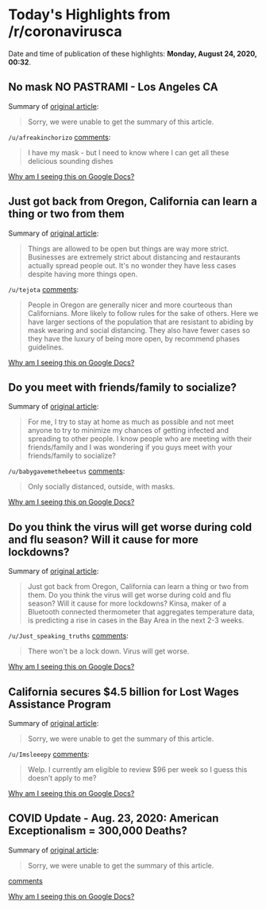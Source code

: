 # Today's Highlights from /r/coronavirusca

Date and time of publication of these highlights: **Monday, August 24, 2020, 00:32**.

## No mask NO PASTRAMI - Los Angeles CA

Summary of [original article](https://i.redd.it/jdkka05assi51.jpg):

> Sorry, we were unable to get the summary of this article.

`/u/afreakinchorizo` [comments](https://www.reddit.com/r/CoronavirusCA/comments/if8oow/no_mask_no_pastrami_los_angeles_ca/):

> I have my mask - but I need to know where I can get all these delicious sounding dishes

[Why am I seeing this on Google Docs?](https://docs.google.com/document/d/1Dc6We63vOXIZsc0op-Bt4abqkYjXzOigalQqFxmvvbM/edit?usp=sharing)

## Just got back from Oregon, California can learn a thing or two from them

Summary of [original article](https://www.reddit.com/r/CoronavirusCA/comments/ifgeta/just_got_back_from_oregon_california_can_learn_a/):

> Things are allowed to be open but things are way more strict. Businesses are extremely strict about distancing and restaurants actually spread people out. It's no wonder they have less cases despite having more things open.

`/u/tejota` [comments](https://www.reddit.com/r/CoronavirusCA/comments/ifgeta/just_got_back_from_oregon_california_can_learn_a/):

> People in Oregon are generally nicer and more courteous than Californians. More likely to follow rules for the sake of others. Here we have larger sections of the population that are resistant to abiding by mask wearing and social distancing. They also have fewer cases so they have the luxury of being more open, by recommend phases guidelines.

[Why am I seeing this on Google Docs?](https://docs.google.com/document/d/1Dc6We63vOXIZsc0op-Bt4abqkYjXzOigalQqFxmvvbM/edit?usp=sharing)

## Do you meet with friends/family to socialize?

Summary of [original article](https://www.reddit.com/r/CoronavirusCA/comments/if6yb6/do_you_meet_with_friendsfamily_to_socialize/):

> For me, I try to stay at home as much as possible and not meet anyone to try to minimize my chances of getting infected and spreading to other people. I know people who are meeting with their friends/family and I was wondering if you guys meet with your friends/family to socialize?

`/u/babygavemethebeetus` [comments](https://www.reddit.com/r/CoronavirusCA/comments/if6yb6/do_you_meet_with_friendsfamily_to_socialize/):

> Only socially distanced, outside, with masks.

[Why am I seeing this on Google Docs?](https://docs.google.com/document/d/1Dc6We63vOXIZsc0op-Bt4abqkYjXzOigalQqFxmvvbM/edit?usp=sharing)

## Do you think the virus will get worse during cold and flu season? Will it cause for more lockdowns?

Summary of [original article](https://www.reddit.com/r/CoronavirusCA/comments/ifdy05/do_you_think_the_virus_will_get_worse_during_cold/):

> Just got back from Oregon, California can learn a thing or two from them. Do you think the virus will get worse during cold and flu season? Will it cause for more lockdowns? Kinsa, maker of a Bluetooth connected thermometer that aggregates temperature data, is predicting a rise in cases in the Bay Area in the next 2-3 weeks.

`/u/Just_speaking_truths` [comments](https://www.reddit.com/r/CoronavirusCA/comments/ifdy05/do_you_think_the_virus_will_get_worse_during_cold/):

> There won't be a lock down. Virus will get worse.

[Why am I seeing this on Google Docs?](https://docs.google.com/document/d/1Dc6We63vOXIZsc0op-Bt4abqkYjXzOigalQqFxmvvbM/edit?usp=sharing)

## California secures $4.5 billion for Lost Wages Assistance Program

Summary of [original article](https://www.reddit.com/r/CoronavirusCA/comments/ienp16/california_secures_45_billion_for_lost_wages/):

> Sorry, we were unable to get the summary of this article.

`/u/Imsleeepy` [comments](https://www.reddit.com/r/CoronavirusCA/comments/ienp16/california_secures_45_billion_for_lost_wages/):

> Welp. I currently am eligible to review $96 per week so I guess this doesn’t apply to me?

[Why am I seeing this on Google Docs?](https://docs.google.com/document/d/1Dc6We63vOXIZsc0op-Bt4abqkYjXzOigalQqFxmvvbM/edit?usp=sharing)

## COVID Update - Aug. 23, 2020: American Exceptionalism = 300,000 Deaths?

Summary of [original article](/r/LosAngeles/comments/if9edg/covid_update_aug_23_2020_american_exceptionalism/):

> Sorry, we were unable to get the summary of this article.

[comments](https://www.reddit.com/r/CoronavirusCA/comments/if9ejy/covid_update_aug_23_2020_american_exceptionalism/)

[Why am I seeing this on Google Docs?](https://docs.google.com/document/d/1Dc6We63vOXIZsc0op-Bt4abqkYjXzOigalQqFxmvvbM/edit?usp=sharing)


